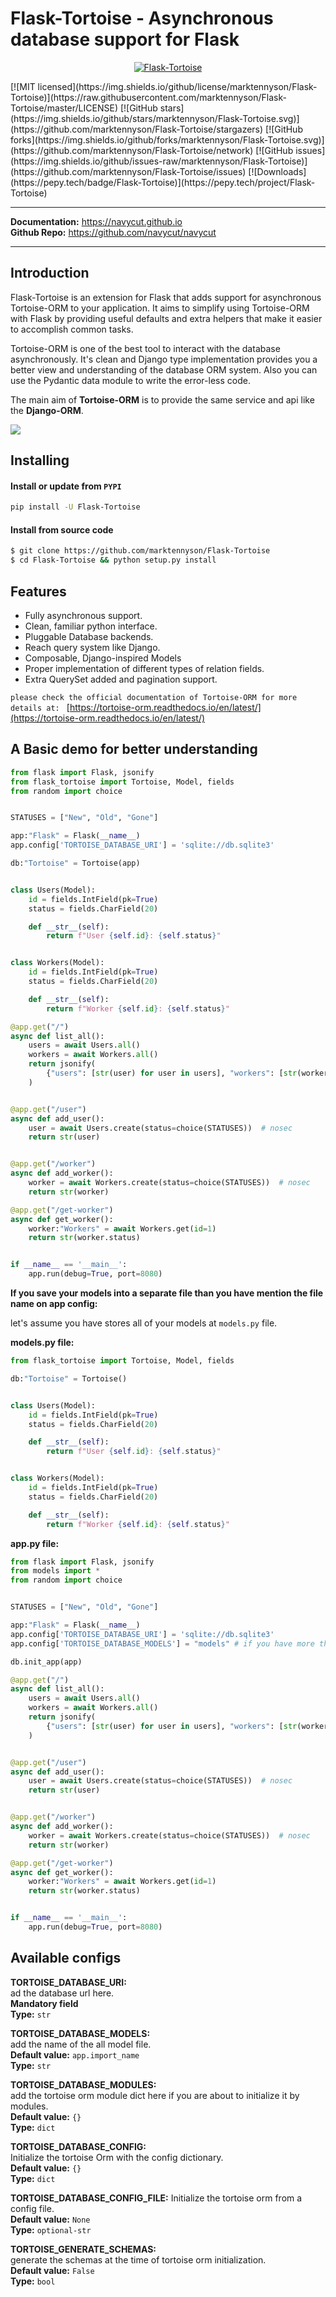 # Flask-Tortoise - Asynchronous database support for Flask

<p align="center">
  <a href="https://marktennyson.github.io/Flask-Tortoise"><img src="https://camo.githubusercontent.com/ac5549cf1ea281ad3422b09f0de31cffa09d95f817ff8f95d15865cf15ab8a48/68747470733a2f2f746f72746f6973652d6f726d2e72656164746865646f63732e696f2f656e2f6c61746573742f5f7374617469632f746f72746f6973652e706e67" alt="Flask-Tortoise"></a>
</p>
[![MIT licensed](https://img.shields.io/github/license/marktennyson/Flask-Tortoise)](https://raw.githubusercontent.com/marktennyson/Flask-Tortoise/master/LICENSE)
[![GitHub stars](https://img.shields.io/github/stars/marktennyson/Flask-Tortoise.svg)](https://github.com/marktennyson/Flask-Tortoise/stargazers)
[![GitHub forks](https://img.shields.io/github/forks/marktennyson/Flask-Tortoise.svg)](https://github.com/marktennyson/Flask-Tortoise/network)
[![GitHub issues](https://img.shields.io/github/issues-raw/marktennyson/Flask-Tortoise)](https://github.com/marktennyson/Flask-Tortoise/issues)
[![Downloads](https://pepy.tech/badge/Flask-Tortoise)](https://pepy.tech/project/Flask-Tortoise)

_____________________________________________________________________

**Documentation:** <a href="https://navycut.github.io" target="_blank">https://navycut.github.io</a>  
**Github Repo:** <a href="https://github.com/navycut/navycut" target="_blank">https://github.com/navycut/navycut</a>

_______________________________________________________________________

## Introduction

Flask-Tortoise is an extension for Flask that adds support for asynchronous Tortoise-ORM to your application. It aims to simplify using Tortoise-ORM with Flask by providing useful defaults and extra helpers that make it easier to accomplish common tasks.

Tortoise-ORM is one of the best tool to interact with the database asynchronously. It's clean and Django type implementation provides you a better view and understanding of the database ORM system. Also you can use the Pydantic data module to write the error-less code.

The main aim of __Tortoise-ORM__ is to provide the same service and api like the __Django-ORM__.

<img src="https://tortoise-orm.readthedocs.io/en/latest/_images/ORM_Perf.png"></img>

## Installing

#### Install or update from `PYPI`
```bash
pip install -U Flask-Tortoise
```

#### Install from source code
```bash
$ git clone https://github.com/marktennyson/Flask-Tortoise
$ cd Flask-Tortoise && python setup.py install
```

## Features
- Fully asynchronous support.
- Clean, familiar python interface.
- Pluggable Database backends.
- Reach query system like Django.
- Composable, Django-inspired Models
- Proper implementation of different types of relation fields.
- Extra QuerySet added and pagination support.

`please check the official documentation of Tortoise-ORM for more details at: ` [https://tortoise-orm.readthedocs.io/en/latest/](https://tortoise-orm.readthedocs.io/en/latest/)


## A Basic demo for better understanding
```python
from flask import Flask, jsonify
from flask_tortoise import Tortoise, Model, fields
from random import choice


STATUSES = ["New", "Old", "Gone"]

app:"Flask" = Flask(__name__)
app.config['TORTOISE_DATABASE_URI'] = 'sqlite://db.sqlite3'

db:"Tortoise" = Tortoise(app)


class Users(Model):
    id = fields.IntField(pk=True)
    status = fields.CharField(20)

    def __str__(self):
        return f"User {self.id}: {self.status}"


class Workers(Model):
    id = fields.IntField(pk=True)
    status = fields.CharField(20)

    def __str__(self):
        return f"Worker {self.id}: {self.status}"

@app.get("/")
async def list_all():
    users = await Users.all()
    workers = await Workers.all()
    return jsonify(
        {"users": [str(user) for user in users], "workers": [str(worker) for worker in workers]}
    )


@app.get("/user")
async def add_user():
    user = await Users.create(status=choice(STATUSES))  # nosec
    return str(user)


@app.get("/worker")
async def add_worker():
    worker = await Workers.create(status=choice(STATUSES))  # nosec
    return str(worker)

@app.get("/get-worker")
async def get_worker():
    worker:"Workers" = await Workers.get(id=1)
    return str(worker.status)


if __name__ == '__main__':
    app.run(debug=True, port=8080)
```
__If you save your models into a separate file than you have mention the file name on app config:__

let's assume you have stores all of your models at `models.py` file.

**models.py file:**
```python
from flask_tortoise import Tortoise, Model, fields

db:"Tortoise" = Tortoise()


class Users(Model):
    id = fields.IntField(pk=True)
    status = fields.CharField(20)

    def __str__(self):
        return f"User {self.id}: {self.status}"


class Workers(Model):
    id = fields.IntField(pk=True)
    status = fields.CharField(20)

    def __str__(self):
        return f"Worker {self.id}: {self.status}"
```

**app.py file:**
```python
from flask import Flask, jsonify
from models import *
from random import choice


STATUSES = ["New", "Old", "Gone"]

app:"Flask" = Flask(__name__)
app.config['TORTOISE_DATABASE_URI'] = 'sqlite://db.sqlite3'
app.config['TORTOISE_DATABASE_MODELS'] = "models" # if you have more than one models file then : ["models_1", "models_2", "models_3"]

db.init_app(app)

@app.get("/")
async def list_all():
    users = await Users.all()
    workers = await Workers.all()
    return jsonify(
        {"users": [str(user) for user in users], "workers": [str(worker) for worker in workers]}
    )


@app.get("/user")
async def add_user():
    user = await Users.create(status=choice(STATUSES))  # nosec
    return str(user)


@app.get("/worker")
async def add_worker():
    worker = await Workers.create(status=choice(STATUSES))  # nosec
    return str(worker)

@app.get("/get-worker")
async def get_worker():
    worker:"Workers" = await Workers.get(id=1)
    return str(worker.status)


if __name__ == '__main__':
    app.run(debug=True, port=8080)
```

## Available configs

__TORTOISE_DATABASE_URI:__           
ad the database url here.           
**Mandatory field**             
**Type:** `str`           

__TORTOISE_DATABASE_MODELS:__            
add the name of the all model file.         
**Default value:** `app.import_name`        
**Type:** `str`        

__TORTOISE_DATABASE_MODULES:__          
add the tortoise orm module dict here if you are about to initialize it by modules.        
**Default value:** `{}`           
**Type:** `dict`           

__TORTOISE_DATABASE_CONFIG:__     
Initialize the tortoise Orm with the config dictionary.    
**Default value:** `{}`      
**Type:** `dict`      

__TORTOISE_DATABASE_CONFIG_FILE:__
Initialize the tortoise orm from a config file.    
**Default value:** `None`   
**Type:** `optional-str`   

__TORTOISE_GENERATE_SCHEMAS:__     
generate the schemas at the time of tortoise orm initialization.      
**Default value:** `False`         
**Type:** `bool`     
